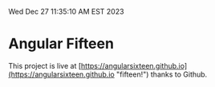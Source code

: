 Wed Dec 27 11:35:10 AM EST 2023

# Angular Fifteen


This project is live at [https://angularsixteen.github.io](https://angularsixteen.github.io "fifteen!") thanks to Github.

```bash
